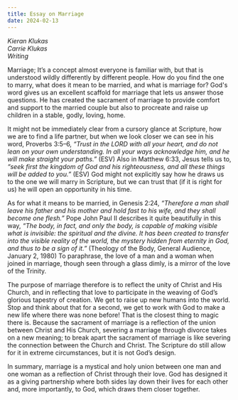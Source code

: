 ```yaml
---
title: Essay on Marriage
date: 2024-02-13
---
```


*Kieran Klukas*  
*Carrie Klukas*  
*Writing*  


Marriage; It’s a concept almost everyone is familiar with, but that is understood wildly differently by different people. How do you find the one to marry, what does it mean to be married, and what is marriage for? God's word gives us an excellent scaffold for marriage that lets us answer those questions. He has created the sacrament of marriage to provide comfort and support to the married couple but also to procreate and raise up children in a stable, godly, loving, home.  

It might not be immediately clear from a cursory glance at Scripture, how we are to find a life partner, but when we look closer we can see in his word, Proverbs 3:5–6, *“Trust in the LORD with all your heart, and do not lean on your own understanding. In all your ways acknowledge him, and he will make straight your paths.”* (ESV) Also in Matthew 6:33, Jesus tells us to, *“seek first the kingdom of God and his righteousness, and all these things will be added to you.”* (ESV) God might not explicitly say how he draws us to the one we will marry in Scripture, but we can trust that (if it is right for us) he will open an opportunity in his time.  

As for what it means to be married, in Genesis 2:24, *“Therefore a man shall leave his father and his mother and hold fast to his wife, and they shall become one flesh.”* Pope John Paul II describes it quite beautifully in this way, *“The body, in fact, and only the body, is capable of making visible what is invisible: the spiritual and the divine. It has been created to transfer into the visible reality of the world, the mystery hidden from eternity in God, and thus to be a sign of it.”* (Theology of the Body, General Audience, January 2, 1980\) To paraphrase, the love of a man and a woman when joined in marriage, though seen through a glass dimly, is a mirror of the love of the Trinity.  

The purpose of marriage therefore is to reflect the unity of Christ and His Church, and in reflecting that love to participate in the weaving of God’s glorious tapestry of creation. We get to raise up new humans into the world. Stop and think about that for a second, we get to work with God to make a new life where there was none before\! That is the closest thing to magic there is. Because the sacrament of marriage is a reflection of the union between Christ and His Church, severing a marriage through divorce takes on a new meaning; to break apart the sacrament of marriage is like severing the connection between the Church and Christ. The Scripture do still allow for it in extreme circumstances, but it is not God’s design.  

In summary, marriage is a mystical and holy union between one man and one woman as a reflection of Christ through their love. God has designed it as a giving partnership where both sides lay down their lives for each other and, more importantly, to God, which draws them closer together.